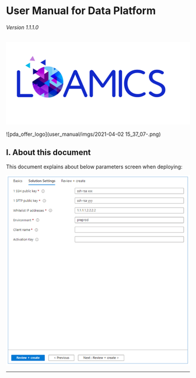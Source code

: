 # User Manual for Data Platform

###### Version 1.1.1.0

![main_screen](user_manual/imgs/offers_logo.png "")

![pda_offer_logo](user_manual/imgs/2021-04-02 15_37_07-.png)

## I. About this document

This document explains about below parameters screen when deploying:

![main_screen](user_manual/imgs/main_screen.png "")

---
